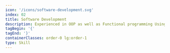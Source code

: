 ```yaml
---
icon: '/icons/software-development.svg'
index: 02
title: Software Development
description: Experienced in OOP as well as Functional programming Using various languages like - Python, C, Rust, Java, TypeScript, C#.
tagBegin: '{'
tagEnd: '}'
containerClasses: order-0 lg:order-1
type: Skill
---
```

